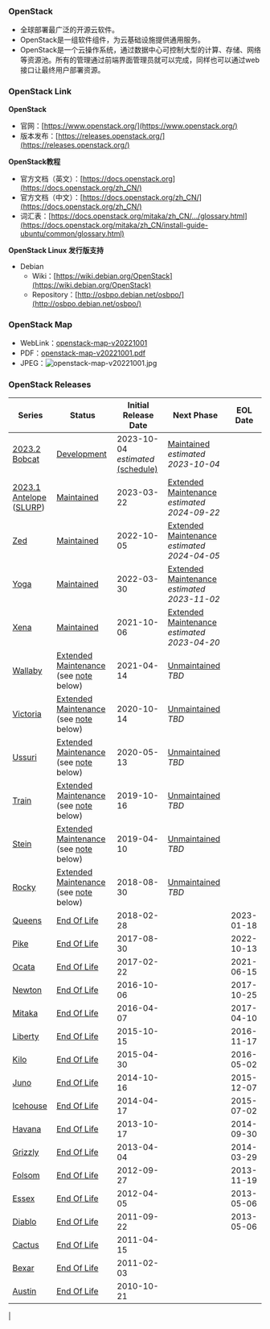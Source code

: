 ### OpenStack
- 全球部署最广泛的开源云软件。
- OpenStack是一组软件组件，为云基础设施提供通用服务。
- OpenStack是一个云操作系统，通过数据中心可控制大型的计算、存储、网络等资源池。所有的管理通过前端界面管理员就可以完成，同样也可以通过web接口让最终用户部署资源。
### OpenStack Link
**OpenStack**

- 官网：[https://www.openstack.org/](https://www.openstack.org/)
- 版本发布：[https://releases.openstack.org/](https://releases.openstack.org/)

**OpenStack教程**

- 官方文档（英文）：[https://docs.openstack.org](https://docs.openstack.org/zh_CN/)
- 官方文档（中文）：[https://docs.openstack.org/zh_CN/](https://docs.openstack.org/zh_CN/)
- 词汇表：[https://docs.openstack.org/mitaka/zh_CN/.../glossary.html](https://docs.openstack.org/mitaka/zh_CN/install-guide-ubuntu/common/glossary.html)

**OpenStack Linux 发行版支持**

- Debian
   - Wiki：[https://wiki.debian.org/OpenStack](https://wiki.debian.org/OpenStack)
   - Repository：[http://osbpo.debian.net/osbpo/](http://osbpo.debian.net/osbpo/)
### OpenStack Map

- WebLink：[openstack-map-v20221001](https://object-storage-ca-ymq-1.vexxhost.net/swift/v1/6e4619c416ff4bd19e1c087f27a43eea/www-assets-prod/openstack-map/openstack-map-v20221001.pdf)
- PDF：[openstack-map-v20221001.pdf](https://www.yuque.com/attachments/yuque/0/2023/pdf/32659351/1682053507958-ccf83164-29a0-4587-80db-1e0a4e3f7e4e.pdf?_lake_card=%7B%22src%22%3A%22https%3A%2F%2Fwww.yuque.com%2Fattachments%2Fyuque%2F0%2F2023%2Fpdf%2F32659351%2F1682053507958-ccf83164-29a0-4587-80db-1e0a4e3f7e4e.pdf%22%2C%22name%22%3A%22openstack-map-v20221001.pdf%22%2C%22size%22%3A731046%2C%22ext%22%3A%22pdf%22%2C%22source%22%3A%22%22%2C%22status%22%3A%22done%22%2C%22download%22%3Atrue%2C%22taskId%22%3A%22u5a78adf9-2ee0-4846-9a8d-c788571eaf9%22%2C%22taskType%22%3A%22upload%22%2C%22type%22%3A%22application%2Fpdf%22%2C%22__spacing%22%3A%22both%22%2C%22mode%22%3A%22title%22%2C%22id%22%3A%22v3456%22%2C%22margin%22%3A%7B%22top%22%3Atrue%2C%22bottom%22%3Atrue%7D%2C%22card%22%3A%22file%22%7D)
- JPEG：![openstack-map-v20221001.jpg](https://cdn.nlark.com/yuque/0/2023/jpeg/32659351/1682053779963-58460f09-a795-45b2-8ada-bcba633564f2.jpeg#averageHue=%23fdfefa&clientId=u6b367ad3-a679-4&from=ui&id=u08a94c07&originHeight=3000&originWidth=5334&originalType=binary&ratio=1.75&rotation=0&showTitle=false&size=772070&status=done&style=none&taskId=u3e0da957-96a0-4b89-96cf-0932922c57f&title=)
### OpenStack Releases
| Series | Status | Initial Release Date | Next Phase | EOL Date |
| --- | --- | --- | --- | --- |
| [2023.2 Bobcat](https://releases.openstack.org/bobcat/index.html) | [Development](https://docs.openstack.org/project-team-guide/stable-branches.html#maintenance-phases) | 2023-10-04 _estimated_ [(schedule)](https://releases.openstack.org/bobcat/schedule.html) | [Maintained](https://docs.openstack.org/project-team-guide/stable-branches.html#maintenance-phases) _estimated 2023-10-04_ |  |
| [2023.1 Antelope](https://releases.openstack.org/antelope/index.html) ([SLURP](https://releases.openstack.org/#slurp)) | [Maintained](https://docs.openstack.org/project-team-guide/stable-branches.html#maintenance-phases) | 2023-03-22 | [Extended Maintenance](https://docs.openstack.org/project-team-guide/stable-branches.html#maintenance-phases) _estimated 2024-09-22_ |  |
| [Zed](https://releases.openstack.org/zed/index.html) | [Maintained](https://docs.openstack.org/project-team-guide/stable-branches.html#maintenance-phases) | 2022-10-05 | [Extended Maintenance](https://docs.openstack.org/project-team-guide/stable-branches.html#maintenance-phases) _estimated 2024-04-05_ |  |
| [Yoga](https://releases.openstack.org/yoga/index.html) | [Maintained](https://docs.openstack.org/project-team-guide/stable-branches.html#maintenance-phases) | 2022-03-30 | [Extended Maintenance](https://docs.openstack.org/project-team-guide/stable-branches.html#maintenance-phases) _estimated 2023-11-02_ |  |
| [Xena](https://releases.openstack.org/xena/index.html) | [Maintained](https://docs.openstack.org/project-team-guide/stable-branches.html#maintenance-phases) | 2021-10-06 | [Extended Maintenance](https://docs.openstack.org/project-team-guide/stable-branches.html#maintenance-phases) _estimated 2023-04-20_ |  |
| [Wallaby](https://releases.openstack.org/wallaby/index.html) | [Extended Maintenance](https://docs.openstack.org/project-team-guide/stable-branches.html#maintenance-phases) (see [note](https://releases.openstack.org/#extended-maintenance-note) below) | 2021-04-14 | [Unmaintained](https://docs.openstack.org/project-team-guide/stable-branches.html#maintenance-phases) _TBD_ |  |
| [Victoria](https://releases.openstack.org/victoria/index.html) | [Extended Maintenance](https://docs.openstack.org/project-team-guide/stable-branches.html#maintenance-phases) (see [note](https://releases.openstack.org/#extended-maintenance-note) below) | 2020-10-14 | [Unmaintained](https://docs.openstack.org/project-team-guide/stable-branches.html#maintenance-phases) _TBD_ |  |
| [Ussuri](https://releases.openstack.org/ussuri/index.html) | [Extended Maintenance](https://docs.openstack.org/project-team-guide/stable-branches.html#maintenance-phases) (see [note](https://releases.openstack.org/#extended-maintenance-note) below) | 2020-05-13 | [Unmaintained](https://docs.openstack.org/project-team-guide/stable-branches.html#maintenance-phases) _TBD_ |  |
| [Train](https://releases.openstack.org/train/index.html) | [Extended Maintenance](https://docs.openstack.org/project-team-guide/stable-branches.html#maintenance-phases) (see [note](https://releases.openstack.org/#extended-maintenance-note) below) | 2019-10-16 | [Unmaintained](https://docs.openstack.org/project-team-guide/stable-branches.html#maintenance-phases) _TBD_ |  |
| [Stein](https://releases.openstack.org/stein/index.html) | [Extended Maintenance](https://docs.openstack.org/project-team-guide/stable-branches.html#maintenance-phases) (see [note](https://releases.openstack.org/#extended-maintenance-note) below) | 2019-04-10 | [Unmaintained](https://docs.openstack.org/project-team-guide/stable-branches.html#maintenance-phases) _TBD_ |  |
| [Rocky](https://releases.openstack.org/rocky/index.html) | [Extended Maintenance](https://docs.openstack.org/project-team-guide/stable-branches.html#maintenance-phases) (see [note](https://releases.openstack.org/#extended-maintenance-note) below) | 2018-08-30 | [Unmaintained](https://docs.openstack.org/project-team-guide/stable-branches.html#maintenance-phases) _TBD_ |  |
| [Queens](https://releases.openstack.org/queens/index.html) | [End Of Life](https://docs.openstack.org/project-team-guide/stable-branches.html#maintenance-phases) | 2018-02-28 |  | 2023-01-18 |
| [Pike](https://releases.openstack.org/pike/index.html) | [End Of Life](https://docs.openstack.org/project-team-guide/stable-branches.html#maintenance-phases) | 2017-08-30 |  | 2022-10-13 |
| [Ocata](https://releases.openstack.org/ocata/index.html) | [End Of Life](https://docs.openstack.org/project-team-guide/stable-branches.html#maintenance-phases) | 2017-02-22 |  | 2021-06-15 |
| [Newton](https://releases.openstack.org/newton/index.html) | [End Of Life](https://docs.openstack.org/project-team-guide/stable-branches.html#maintenance-phases) | 2016-10-06 |  | 2017-10-25 |
| [Mitaka](https://releases.openstack.org/mitaka/index.html) | [End Of Life](https://docs.openstack.org/project-team-guide/stable-branches.html#maintenance-phases) | 2016-04-07 |  | 2017-04-10 |
| [Liberty](https://releases.openstack.org/liberty/index.html) | [End Of Life](https://docs.openstack.org/project-team-guide/stable-branches.html#maintenance-phases) | 2015-10-15 |  | 2016-11-17 |
| [Kilo](https://releases.openstack.org/kilo/index.html) | [End Of Life](https://docs.openstack.org/project-team-guide/stable-branches.html#maintenance-phases) | 2015-04-30 |  | 2016-05-02 |
| [Juno](https://releases.openstack.org/juno/index.html) | [End Of Life](https://docs.openstack.org/project-team-guide/stable-branches.html#maintenance-phases) | 2014-10-16 |  | 2015-12-07 |
| [Icehouse](https://releases.openstack.org/icehouse/index.html) | [End Of Life](https://docs.openstack.org/project-team-guide/stable-branches.html#maintenance-phases) | 2014-04-17 |  | 2015-07-02 |
| [Havana](https://releases.openstack.org/havana/index.html) | [End Of Life](https://docs.openstack.org/project-team-guide/stable-branches.html#maintenance-phases) | 2013-10-17 |  | 2014-09-30 |
| [Grizzly](https://releases.openstack.org/grizzly/index.html) | [End Of Life](https://docs.openstack.org/project-team-guide/stable-branches.html#maintenance-phases) | 2013-04-04 |  | 2014-03-29 |
| [Folsom](https://releases.openstack.org/folsom/index.html) | [End Of Life](https://docs.openstack.org/project-team-guide/stable-branches.html#maintenance-phases) | 2012-09-27 |  | 2013-11-19 |
| [Essex](https://releases.openstack.org/essex/index.html) | [End Of Life](https://docs.openstack.org/project-team-guide/stable-branches.html#maintenance-phases) | 2012-04-05 |  | 2013-05-06 |
| [Diablo](https://releases.openstack.org/diablo/index.html) | [End Of Life](https://docs.openstack.org/project-team-guide/stable-branches.html#maintenance-phases) | 2011-09-22 |  | 2013-05-06 |
| [Cactus](https://releases.openstack.org/cactus/index.html) | [End Of Life](https://docs.openstack.org/project-team-guide/stable-branches.html#maintenance-phases) | 2011-04-15 |  |  |
| [Bexar](https://releases.openstack.org/bexar/index.html) | [End Of Life](https://docs.openstack.org/project-team-guide/stable-branches.html#maintenance-phases) | 2011-02-03 |  |  |
| [Austin](https://releases.openstack.org/austin/index.html) | [End Of Life](https://docs.openstack.org/project-team-guide/stable-branches.html#maintenance-phases) | 2010-10-21 |  | 
 |

